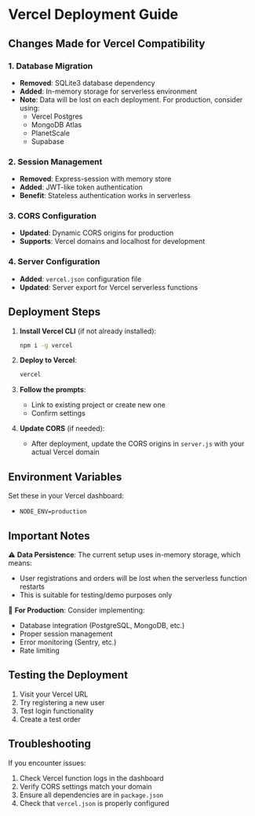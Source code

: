 # Vercel Deployment Guide

## Changes Made for Vercel Compatibility

### 1. Database Migration
- **Removed**: SQLite3 database dependency
- **Added**: In-memory storage for serverless environment
- **Note**: Data will be lost on each deployment. For production, consider using:
  - Vercel Postgres
  - MongoDB Atlas
  - PlanetScale
  - Supabase

### 2. Session Management
- **Removed**: Express-session with memory store
- **Added**: JWT-like token authentication
- **Benefit**: Stateless authentication works in serverless

### 3. CORS Configuration
- **Updated**: Dynamic CORS origins for production
- **Supports**: Vercel domains and localhost for development

### 4. Server Configuration
- **Added**: `vercel.json` configuration file
- **Updated**: Server export for Vercel serverless functions

## Deployment Steps

1. **Install Vercel CLI** (if not already installed):
   ```bash
   npm i -g vercel
   ```

2. **Deploy to Vercel**:
   ```bash
   vercel
   ```

3. **Follow the prompts**:
   - Link to existing project or create new one
   - Confirm settings

4. **Update CORS** (if needed):
   - After deployment, update the CORS origins in `server.js` with your actual Vercel domain

## Environment Variables

Set these in your Vercel dashboard:
- `NODE_ENV=production`

## Important Notes

⚠️ **Data Persistence**: The current setup uses in-memory storage, which means:
- User registrations and orders will be lost when the serverless function restarts
- This is suitable for testing/demo purposes only

🔧 **For Production**: Consider implementing:
- Database integration (PostgreSQL, MongoDB, etc.)
- Proper session management
- Error monitoring (Sentry, etc.)
- Rate limiting

## Testing the Deployment

1. Visit your Vercel URL
2. Try registering a new user
3. Test login functionality
4. Create a test order

## Troubleshooting

If you encounter issues:
1. Check Vercel function logs in the dashboard
2. Verify CORS settings match your domain
3. Ensure all dependencies are in `package.json`
4. Check that `vercel.json` is properly configured
